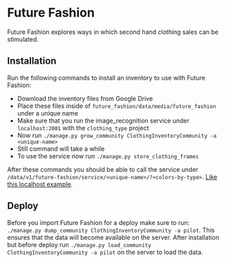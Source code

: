 Future Fashion
==============

Future Fashion explores ways in which second hand clothing sales can be stimulated.

Installation
------------

Run the following commands to install an inventory to use with Future Fashion:
* Download the inventory files from Google Drive
* Place these files inside of ```future_fashion/data/media/future_fashion``` under a unique name
* Make sure that you run the image_recognition service under ```localhost:2001``` with the ```clothing_type``` project
* Now run ```./manage.py grow_community ClothingInventoryCommunity -a <unique-name>```
* Still command will take a while
* To use the service now run ```./manage.py store_clothing_frames```

After these commands you should be able to call the service under 
```/data/v1/future-fashion/service/<unique-name>/?<colors-by-type>```. 
[Like this localhost example](http://localhost:8000/data/v1/future-fashion/service/pilot/?$top=228,85,52&$bottom=108,25,63&$accessories=164,192,217).



Deploy
------

Before you import Future Fashion for a deploy make sure to run: ```./manage.py dump_community ClothingInventoryCommunity -a pilot```. 
This ensures that the data will become available on the server.
After installation but before deploy run ```./manage.py load_community ClothingInventoryCommunity -a pilot```
on the server to load the data.
